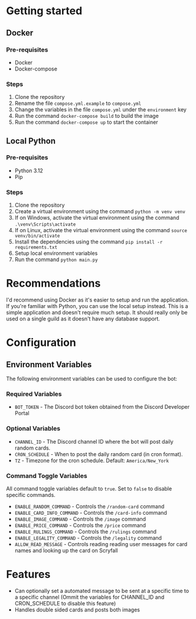 # Getting started
## Docker
### Pre-requisites
- Docker
- Docker-compose
### Steps
1. Clone the repository
2. Rename the file `compose.yml.example` to `compose.yml`
3. Change the variables in the file `compose.yml` under the `environment` key
4. Run the command `docker-compose build` to build the image
5. Run the command `docker-compose up` to start the container
## Local Python
### Pre-requisites
- Python 3.12
- Pip
### Steps
1. Clone the repository
2. Create a virtual environment using the command `python -m venv venv`
3. If on Windows, activate the virtual environment using the command `.\venv\Scripts\activate`
4. If on Linux, activate the virtual environment using the command `source venv/bin/activate`
5. Install the dependencies using the command `pip install -r requirements.txt`
6. Setup local environment variables
7. Run the command `python main.py`

# Recommendations
I'd recommend using Docker as it's easier to setup and run the application. If you're familiar with Python, you can use the local setup instead. This is a simple application and doesn't require much setup. It should really only be used on a single guild as it doesn't have any database support.

# Configuration
## Environment Variables
The following environment variables can be used to configure the bot:

### Required Variables
- `BOT_TOKEN` - The Discord bot token obtained from the Discord Developer Portal

### Optional Variables
- `CHANNEL_ID` - The Discord channel ID where the bot will post daily random cards.
- `CRON_SCHEDULE` - When to post the daily random card (in cron format).
- `TZ` - Timezone for the cron schedule. Default: `America/New_York`

### Command Toggle Variables
All command toggle variables default to `true`. Set to `false` to disable specific commands.
- `ENABLE_RANDOM_COMMAND` - Controls the `/random-card` command
- `ENABLE_CARD_INFO_COMMAND` - Controls the `/card-info` command
- `ENABLE_IMAGE_COMMAND` - Controls the `/image` command
- `ENABLE_PRICE_COMMAND` - Controls the `/price` command
- `ENABLE_RULINGS_COMMAND` - Controls the `/rulings` command
- `ENABLE_LEGALITY_COMMAND` - Controls the `/legality` command
- `ALLOW_READ_MESSAGE` - Controls reading reading user messages for card names and looking up the card on Scryfall

# Features
- Can optionally set a automated message to be sent at a specific time to a specific channel (Ommit the variables for CHANNEL_ID and CRON_SCHEDULE to disable this feature)
- Handles double sided cards and posts both images